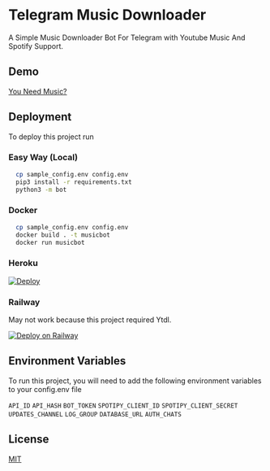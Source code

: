 
# Telegram Music Downloader
A Simple Music Downloader Bot For Telegram with Youtube Music And Spotify Support.



## Demo

[You Need Music?](https://t.me/NeedMusicRobot)


## Deployment

To deploy this project run

### Easy Way (Local)
```bash
  cp sample_config.env config.env
  pip3 install -r requirements.txt
  python3 -m bot
```

### Docker
```bash
  cp sample_config.env config.env
  docker build . -t musicbot
  docker run musicbot
```
### Heroku
[![Deploy](https://www.herokucdn.com/deploy/button.svg)](https://dashboard.heroku.com/new?template=https://github.com/rozari0/MusicDownloader/)

### Railway
May not work because this project required Ytdl.

[![Deploy on Railway](https://railway.app/button.svg)](https://railway.app/new/template?template=https%3A%2F%2Fgithub.com%2Frozari0%2FMusicDownloader%2F&plugins=mongodb&envs=API_ID%2CAPI_HASH%2CBOT_TOKEN%2CSPOTIPY_CLIENT_SECRET%2CSPOTIPY_CLIENT_ID%2CAUTH_CHATS%2CUPDATES_CHANNEL%2CLOG_GROUP%2CDATABASE_URL&optionalEnvs=UPDATES_CHANNEL&API_IDDesc=Your+Telegram+API+ID&API_HASHDesc=Get+this+value+from+my.telegram.org%21+Please+do+not+steal&BOT_TOKENDesc=Make+a+bot+at+http%3A%2F%2Ftelegram.dog%2FBotFather+and+get+the+token+of+your+bot.Worth+it.+Get+it.&SPOTIPY_CLIENT_SECRETDesc=Your+Spotify+Client+Secret&SPOTIPY_CLIENT_IDDesc=Your+Spotify+Client+ID&AUTH_CHATSDesc=Authorized+chats&UPDATES_CHANNELDesc=Force+subscription+to+updates+channel&LOG_GROUPDesc=Downloaded+Music+Log+Group&DATABASE_URLDesc=MongoDB+URL&SPOTIPY_CLIENT_SECRETDefault=0f02b7c483c04257984695007a4a8d5c&SPOTIPY_CLIENT_IDDefault=4fe3fecfe5334023a1472516cc99d805&referralCode=rozari0)
## Environment Variables

To run this project, you will need to add the following environment variables to your config.env file

`API_ID`
`API_HASH`
`BOT_TOKEN`
`SPOTIPY_CLIENT_ID`
`SPOTIPY_CLIENT_SECRET`
`UPDATES_CHANNEL`
`LOG_GROUP`
`DATABASE_URL`
`AUTH_CHATS`



## License

[MIT](https://choosealicense.com/licenses/mit/)

